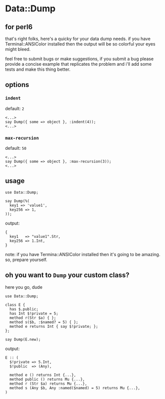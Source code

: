# Data::Dump 

## for perl6

that's right folks, here's a quicky for your data dump needs.  if you have Terminal::ANSIColor installed then the output will be so colorful your eyes might bleed.

feel free to submit bugs or make suggestions, if you submit a bug please provide a concise example that replicates the problem and i'll add some tests and make this thing better.

## options

### `indent`

default: `2`

```perl6
<...>
say Dump({ some => object }, :indent(4));
<...>
```

### `max-recursion`

default: `50`

```perl6
<...>
say Dump({ some => object }, :max-recursion(3));
<...>
```

## usage

```perl6
use Data::Dump;

say Dump(%( 
  key1 => 'value1',
  key256 => 1,
));
```

output:
```
{
  key1   => "value1".Str,
  key256 => 1.Int,
}
```
note: if you have Termina::ANSIColor installed then it's going to be amazing. so, prepare yourself.

## oh you want to ```Dump``` your custom class?

here you go, dude

```perl6
use Data::Dump;

class E {
  has $.public;
  has Int $!private = 5;
  method r(Str $a) { };
  method s($b, :$named? = 5) { };
  method e returns Int { say $!private; };
};

say Dump(E.new);
```

output:
```
E :: (
  $!private => 5.Int,
  $!public  => (Any),

  method e () returns Int {...},
  method public () returns Mu {...},
  method r (Str $a) returns Mu {...},
  method s (Any $b, Any :named($named) = 5) returns Mu {...},
)
```

